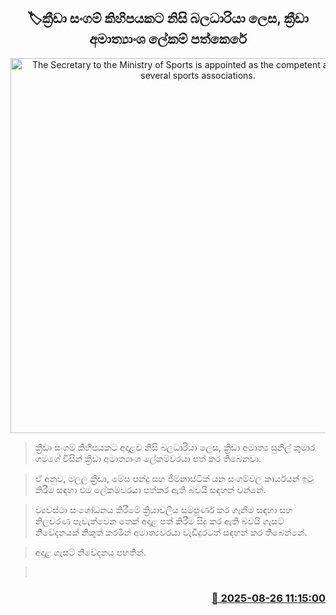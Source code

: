 <p align='center'><b><h2 align='center' title='The Secretary to the Ministry of Sports is appointed as the competent authority for several sports associations.'>🏷ක්‍රීඩා සංගම් කිහිපයකට නිසි බලධාරියා ලෙස, ක්‍රීඩා අමාත්‍යාංශ ලේකම් පත්කෙරේ</h2></b></p>
<p align='center'><img src='https://helakuru.sgp1.cdn.digitaloceanspaces.com/esana/images/lib/gazzete-thumb-new[1].jpg' width='600' alt='The Secretary to the Ministry of Sports is appointed as the competent authority for several sports associations.'></p>

> ක්‍රීඩා සංගම් කිහිපයකට අදාළව නිසි බලධාරියා ලෙස, ක්‍රීඩා අමාත්‍ය සුනිල් කුමාර ගමගේ විසින් ක්‍රීඩා අමාත්‍යාංශ ලේකම්වරයා පත් කර තිබෙනවා.

> ඒ අනුව, මලල ක්‍රීඩා, මේස පන්දු සහ ජිම්නාස්ටික් යන සංගම්වල කාර්යයන් ඉටු කිරීම සඳහා එම ලේකම්වරයා පත්කර ඇති බවයි සඳහන් වන්නේ.

> ව්‍යවස්ථා සංශෝධනය කිරීමේ ක්‍රියාවලිය සම්පූර්ණ කර ගැනීම සඳහා සහ නිලවරණ පැවැත්වෙන තෙක් අදාළ පත් කිරීම සිදු කර ඇති බවයි ගැසට් නිවේදනයක් නිකුත් කරමින් අමාත්‍යවරයා වැඩිදුරටත් සඳහන් කර තිබෙන්නේ.

> අදාළ ගැසට් නිවේදනය පහතින්.

>  



<h3 align='right'><a href='https://www.helakuru.lk/esana/p/113059/'>📅 2025-08-26 11:15:00</a></h3>
